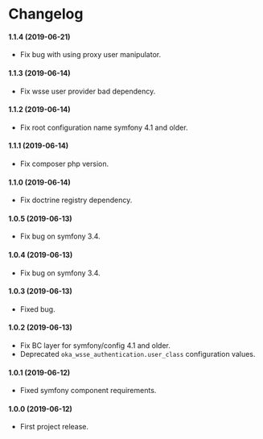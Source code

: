 Changelog
=========

#### 1.1.4 (2019-06-21)

* Fix bug with using proxy user manipulator.

#### 1.1.3 (2019-06-14)

* Fix wsse user provider bad dependency.

#### 1.1.2 (2019-06-14)

* Fix root configuration name symfony 4.1 and older.

#### 1.1.1 (2019-06-14)

* Fix composer php version.

#### 1.1.0 (2019-06-14)

* Fix doctrine registry dependency.

#### 1.0.5 (2019-06-13)

* Fix bug on symfony 3.4.

#### 1.0.4 (2019-06-13)

* Fix bug on symfony 3.4.

#### 1.0.3 (2019-06-13)

* Fixed bug.

#### 1.0.2 (2019-06-13)

* Fix BC layer for symfony/config 4.1 and older.
* Deprecated `oka_wsse_authentication.user_class` configuration values.

#### 1.0.1 (2019-06-12)

* Fixed symfony component requirements.

#### 1.0.0 (2019-06-12)

* First project release.
